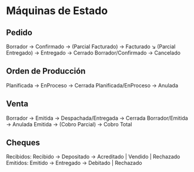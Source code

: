 # Máquinas de Estado
## Pedido
Borrador → Confirmado → (Parcial Facturado) → Facturado
                     ↘ (Parcial Entregado) → Entregado → Cerrado
Borrador/Confirmado → Cancelado

## Orden de Producción
Planificada → EnProceso → Cerrada
Planificada/EnProceso → Anulada

## Venta
Borrador → Emitida → Despachada/Entregada → Cerrada
Borrador/Emitida → Anulada
Emitida → (Cobro Parcial) → Cobro Total

## Cheques
Recibidos: Recibido → Depositado → Acreditado | Vendido | Rechazado
Emitidos:  Emitido → Entregado → Debitado | Rechazado
